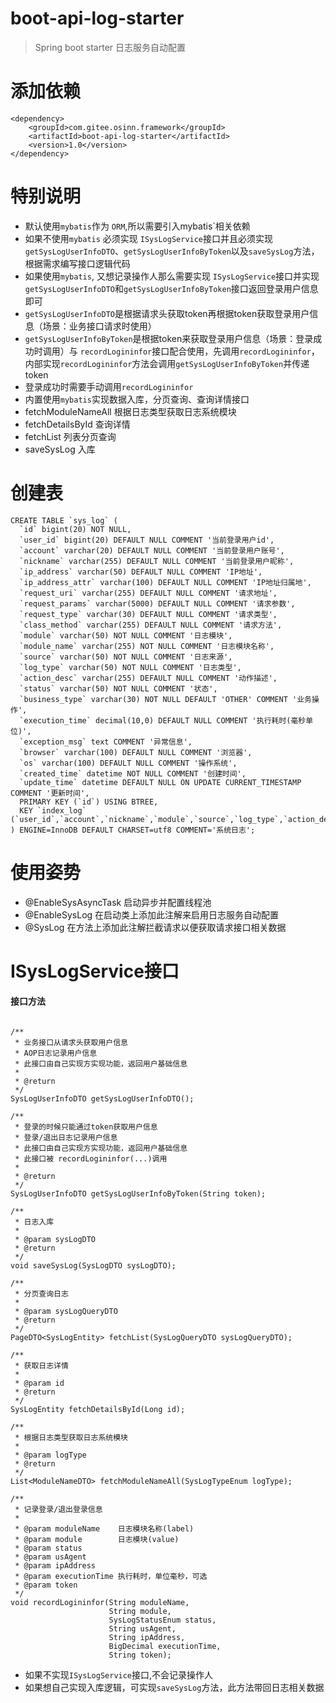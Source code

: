 # boot-api-log-starter
> Spring boot starter 日志服务自动配置

# 添加依赖
```
<dependency>
    <groupId>com.gitee.osinn.framework</groupId>
    <artifactId>boot-api-log-starter</artifactId>
    <version>1.0</version>
</dependency>
```

# 特别说明
- 默认使用`mybatis`作为 `ORM`,所以需要引入mybatis`相关依赖
- 如果不使用`mybatis` 必须实现 `ISysLogService`接口并且必须实现`getSysLogUserInfoDTO`、`getSysLogUserInfoByToken`以及`saveSysLog`方法，根据需求编写接口逻辑代码
- 如果使用`mybatis`, 又想记录操作人那么需要实现 `ISysLogService`接口并实现`getSysLogUserInfoDTO`和`getSysLogUserInfoByToken`接口返回登录用户信息即可
- `getSysLogUserInfoDTO`是根据请求头获取token再根据token获取登录用户信息（场景：业务接口请求时使用）
- `getSysLogUserInfoByToken`是根据token来获取登录用户信息（场景：登录成功时调用）与 `recordLogininfor`接口配合使用，先调用`recordLogininfor`，内部实现`recordLogininfor`方法会调用`getSysLogUserInfoByToken`并传递token
- 登录成功时需要手动调用`recordLogininfor`
- 内置使用`mybatis`实现数据入库，分页查询、查询详情接口
- fetchModuleNameAll 根据日志类型获取日志系统模块
- fetchDetailsById 查询详情
- fetchList 列表分页查询
- saveSysLog 入库


# 创建表
```
CREATE TABLE `sys_log` (
  `id` bigint(20) NOT NULL,
  `user_id` bigint(20) DEFAULT NULL COMMENT '当前登录用户id',
  `account` varchar(20) DEFAULT NULL COMMENT '当前登录用户账号',
  `nickname` varchar(255) DEFAULT NULL COMMENT '当前登录用户昵称',
  `ip_address` varchar(50) DEFAULT NULL COMMENT 'IP地址',
  `ip_address_attr` varchar(100) DEFAULT NULL COMMENT 'IP地址归属地',
  `request_uri` varchar(255) DEFAULT NULL COMMENT '请求地址',
  `request_params` varchar(5000) DEFAULT NULL COMMENT '请求参数',
  `request_type` varchar(30) DEFAULT NULL COMMENT '请求类型',
  `class_method` varchar(255) DEFAULT NULL COMMENT '请求方法',
  `module` varchar(50) NOT NULL COMMENT '日志模块',
  `module_name` varchar(255) NOT NULL COMMENT '日志模块名称',
  `source` varchar(50) NOT NULL COMMENT '日志来源',
  `log_type` varchar(50) NOT NULL COMMENT '日志类型',
  `action_desc` varchar(255) DEFAULT NULL COMMENT '动作描述',
  `status` varchar(50) NOT NULL COMMENT '状态',
  `business_type` varchar(30) NOT NULL DEFAULT 'OTHER' COMMENT '业务操作',
  `execution_time` decimal(10,0) DEFAULT NULL COMMENT '执行耗时(毫秒单位)',
  `exception_msg` text COMMENT '异常信息',
  `browser` varchar(100) DEFAULT NULL COMMENT '浏览器',
  `os` varchar(100) DEFAULT NULL COMMENT '操作系统',
  `created_time` datetime NOT NULL COMMENT '创建时间',
  `update_time` datetime DEFAULT NULL ON UPDATE CURRENT_TIMESTAMP COMMENT '更新时间',
  PRIMARY KEY (`id`) USING BTREE,
  KEY `index_log` (`user_id`,`account`,`nickname`,`module`,`source`,`log_type`,`action_desc`,`status`)
) ENGINE=InnoDB DEFAULT CHARSET=utf8 COMMENT='系统日志';
```
# 使用姿势
- @EnableSysAsyncTask 启动异步并配置线程池
- @EnableSysLog 在启动类上添加此注解来启用日志服务自动配置
- @SysLog 在方法上添加此注解拦截请求以便获取请求接口相关数据

# ISysLogService接口
#### 接口方法
```

/**
 * 业务接口从请求头获取用户信息
 * AOP日志记录用户信息
 * 此接口由自己实现方实现功能，返回用户基础信息
 *
 * @return
 */
SysLogUserInfoDTO getSysLogUserInfoDTO();

/**
 * 登录的时候只能通过token获取用户信息
 * 登录/退出日志记录用户信息
 * 此接口由自己实现方实现功能，返回用户基础信息
 * 此接口被 recordLogininfor(...)调用
 *
 * @return
 */
SysLogUserInfoDTO getSysLogUserInfoByToken(String token);

/**
 * 日志入库
 *
 * @param sysLogDTO
 * @return
 */
void saveSysLog(SysLogDTO sysLogDTO);

/**
 * 分页查询日志
 *
 * @param sysLogQueryDTO
 * @return
 */
PageDTO<SysLogEntity> fetchList(SysLogQueryDTO sysLogQueryDTO);

/**
 * 获取日志详情
 *
 * @param id
 * @return
 */
SysLogEntity fetchDetailsById(Long id);

/**
 * 根据日志类型获取日志系统模块
 *
 * @param logType
 * @return
 */
List<ModuleNameDTO> fetchModuleNameAll(SysLogTypeEnum logType);

/**
 * 记录登录/退出登录信息
 *
 * @param moduleName    日志模块名称(label)
 * @param module        日志模块(value)
 * @param status
 * @param usAgent
 * @param ipAddress
 * @param executionTime 执行耗时，单位毫秒，可选
 * @param token
 */
void recordLogininfor(String moduleName,
                      String module,
                      SysLogStatusEnum status,
                      String usAgent,
                      String ipAddress,
                      BigDecimal executionTime,
                      String token);
```
- 如果不实现`ISysLogService`接口,不会记录操作人
- 如果想自己实现入库逻辑，可实现`saveSysLog`方法，此方法带回日志相关数据